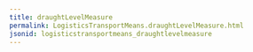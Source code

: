 ```yaml
---
title: draughtLevelMeasure
permalink: LogisticsTransportMeans.draughtLevelMeasure.html
jsonid: logisticstransportmeans_draughtlevelmeasure
---
```

